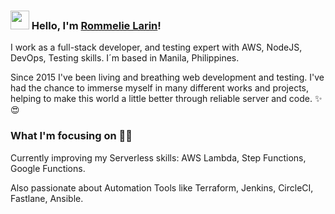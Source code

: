 ### <img src="https://media.giphy.com/media/hvRJCLFzcasrR4ia7z/giphy.gif" width="30px"> Hello, I'm [Rommelie Larin](https://github.com/FLYSOL0)!

I work as a full-stack developer, and testing expert with AWS, NodeJS, DevOps, Testing skills. I´m based in Manila, Philippines.

Since 2015 I've been living and breathing web development and testing. I've had the chance to immerse myself in many different works and projects, helping to make this world a little better through reliable server and code. ✨😍

### What I'm focusing on 👨‍💻

Currently improving my Serverless skills: AWS Lambda, Step Functions, Google Functions.<br />

Also passionate about Automation Tools like Terraform, Jenkins, CircleCI, Fastlane, Ansible.<br/>
